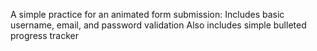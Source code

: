 A simple practice for an animated form submission:
Includes basic username, email, and password validation
Also includes simple bulleted progress tracker
